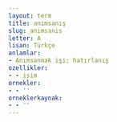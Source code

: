 ```yaml
---
layout: term
title: anımsanış
slug: animsanis
letter: A
lisan: Türkçe
anlamlar:
- Anımsanmak işi; hatırlanış
ozellikler:
- - isim
ornekler:
- - ''
orneklerkaynak:
- - ''
---
```

